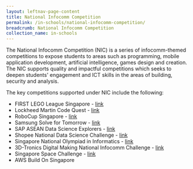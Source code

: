 ```yaml
---
layout: leftnav-page-content
title: National Infocomm Competition
permalink: /in-schools/national-infocomm-competition/
breadcrumb: National Infocomm Competition
collection_name: in-schools
---
```

The National Infocomm Competition (NIC) is a series of infocomm-themed competitions to expose students to areas such as programming, mobile application development, artificial intelligence, games design and creation.  The NIC supports quality and impactful competitions which seeks to deepen students' engagement and ICT skills in the areas of building, security and analysis. 


The key competitions supported under NIC include the following:
* FIRST LEGO League Singapore - <a href="http://www.ducklearning.com/first-lego-league-fll/" target="_blank">link</a>
* Lockheed Martin Code Quest - <a href="https://www.lockheedmartin.com/en-us/who-we-are/communities/codequest/code-quest-suntec.html" target="_blank">link</a>
* RoboCup Singapore - <a href="www.robocupsingapore.org" target="_blank">link</a>
* Samsung Solve for Tomorrow - <a href="www.samsung.com/sg/solvefortomorrow/" target="_blank">link</a>
* SAP ASEAN Data Science Explorers - <a href="www.aseandse.org" target="_blank">link</a>
* Shopee National Data Science Challenge - <a href="https://careers.shopee.sg/ndsc/" target="_blank">link</a>
* Singapore National Olympiad in Informatics - <a href="https://noisg.comp.nus.edu.sg/noi/" target="_blank">link</a>
* 3D-Tronics Digital Making National Infocomm Challenge - <a href="https://www.3d-tronics.com" target="_blank">link</a>
* Singapore Space Challenge - <a href="https://www.space.org.sg/education-and-outreach/singapore-space-challenge" target="_blank">link</a>
* AWS Build On Singapore

